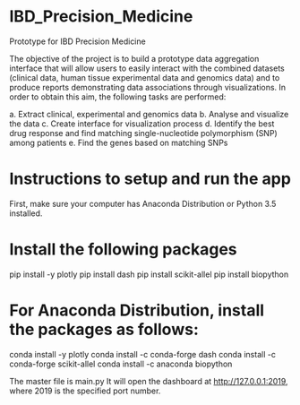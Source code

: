 # IBD_Precision_Medicine
Prototype for IBD Precision Medicine


The objective of the project is to build a prototype data aggregation interface that will allow users to easily interact with the combined datasets (clinical data, human tissue experimental data and genomics data) and to produce reports demonstrating data associations through visualizations. In order to obtain this aim, the following tasks are performed:

a.	Extract clinical, experimental and genomics data
b.	Analyse and visualize the data
c.	Create interface for visualization process
d.	Identify the best drug response and find matching single-nucleotide polymorphism (SNP) among patients
e.	Find the genes based on matching SNPs


# Instructions to setup and run the app

First, make sure your computer has Anaconda Distribution or Python 3.5 installed.

# Install the following packages
pip install -y plotly
pip install dash
pip install scikit-allel
pip install biopython

# For Anaconda Distribution, install the packages as follows:
conda install -y plotly
conda install -c conda-forge dash
conda install -c conda-forge scikit-allel
conda install -c anaconda biopython

The master file is main.py
It will open the dashboard at http://127.0.0.1:2019, where 2019 is the specified port number.
